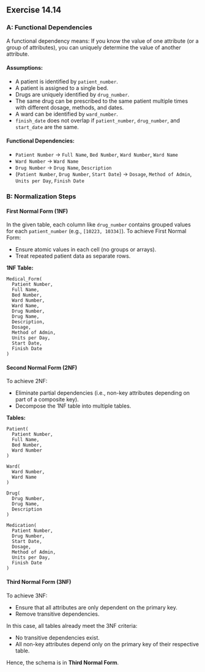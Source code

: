 ## Exercise 14.14

### A: Functional Dependencies

A functional dependency means: If you know the value of one attribute (or a group of attributes), you can uniquely determine the value of another attribute.

#### Assumptions:
- A patient is identified by `patient_number`.
- A patient is assigned to a single bed.
- Drugs are uniquely identified by `drug_number`.
- The same drug can be prescribed to the same patient multiple times with different dosage, methods, and dates.
- A ward can be identified by `ward_number`.
- `finish_date` does not overlap if `patient_number`, `drug_number`, and `start_date` are the same.

#### Functional Dependencies:
- `Patient Number` → `Full Name`, `Bed Number`, `Ward Number`, `Ward Name`
- `Ward Number` → `Ward Name`
- `Drug Number` → `Drug Name`, `Description`
- (`Patient Number`, `Drug Number`, `Start Date`) → `Dosage`, `Method of Admin`, `Units per Day`, `Finish Date`

### B: Normalization Steps

#### First Normal Form (1NF)

In the given table, each column like `drug_number` contains grouped values for each `patient_number` (e.g., `[10223, 10334]`). To achieve First Normal Form:
- Ensure atomic values in each cell (no groups or arrays).
- Treat repeated patient data as separate rows.

**1NF Table:**
```
Medical_Form(
  Patient Number,
  Full Name,
  Bed Number,
  Ward Number,
  Ward Name,
  Drug Number,
  Drug Name,
  Description,
  Dosage,
  Method of Admin,
  Units per Day,
  Start Date,
  Finish Date
)
```

#### Second Normal Form (2NF)

To achieve 2NF:
- Eliminate partial dependencies (i.e., non-key attributes depending on part of a composite key).
- Decompose the 1NF table into multiple tables.

**Tables:**
```
Patient(
  Patient Number,
  Full Name,
  Bed Number,
  Ward Number
)

Ward(
  Ward Number,
  Ward Name
)

Drug(
  Drug Number,
  Drug Name,
  Description
)

Medication(
  Patient Number,
  Drug Number,
  Start Date,
  Dosage,
  Method of Admin,
  Units per Day,
  Finish Date
)
```

#### Third Normal Form (3NF)

To achieve 3NF:
- Ensure that all attributes are only dependent on the primary key.
- Remove transitive dependencies.

In this case, all tables already meet the 3NF criteria:
- No transitive dependencies exist.
- All non-key attributes depend only on the primary key of their respective table.

Hence, the schema is in **Third Normal Form**.


